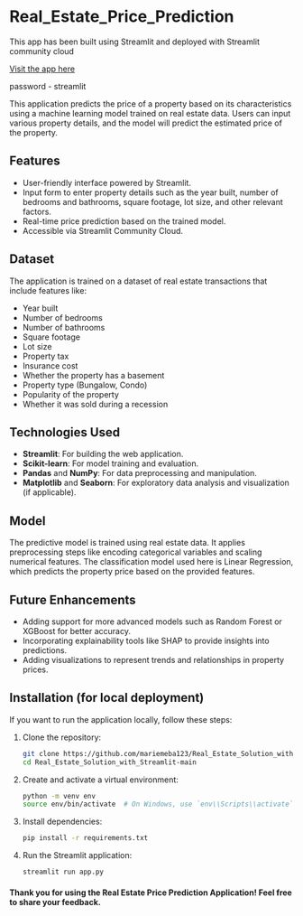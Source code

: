# Real_Estate_Price_Prediction
This app has been built using Streamlit and deployed with Streamlit community cloud

[Visit the app here](https://real-estate-price-prediction-application.streamlit.app/)

password - streamlit

This application predicts the price of a property based on its characteristics using a machine learning model trained on real estate data. Users can input various property details, and the model will predict the estimated price of the property.

## Features
- User-friendly interface powered by Streamlit.
- Input form to enter property details such as the year built, number of bedrooms and bathrooms, square footage, lot size, and other relevant factors.
- Real-time price prediction based on the trained model.
- Accessible via Streamlit Community Cloud.

## Dataset
The application is trained on a dataset of real estate transactions that include features like:
- Year built
- Number of bedrooms
- Number of bathrooms
- Square footage
- Lot size
- Property tax
- Insurance cost
- Whether the property has a basement
- Property type (Bungalow, Condo)
- Popularity of the property
- Whether it was sold during a recession

## Technologies Used
- **Streamlit**: For building the web application.
- **Scikit-learn**: For model training and evaluation.
- **Pandas** and **NumPy**: For data preprocessing and manipulation.
- **Matplotlib** and **Seaborn**: For exploratory data analysis and visualization (if applicable).

## Model
The predictive model is trained using real estate data. It applies preprocessing steps like encoding categorical variables and scaling numerical features. The classification model used here is Linear Regression, which predicts the property price based on the provided features.

## Future Enhancements
* Adding support for more advanced models such as Random Forest or XGBoost for better accuracy.
* Incorporating explainability tools like SHAP to provide insights into predictions.
* Adding visualizations to represent trends and relationships in property prices.

## Installation (for local deployment)
If you want to run the application locally, follow these steps:

1. Clone the repository:
   ```bash
   git clone https://github.com/mariemeba123/Real_Estate_Solution_with_Streamlit-main.git
   cd Real_Estate_Solution_with_Streamlit-main

2. Create and activate a virtual environment:
   ```bash
   python -m venv env
   source env/bin/activate  # On Windows, use `env\\Scripts\\activate`

3. Install dependencies:
   ```bash
   pip install -r requirements.txt

4. Run the Streamlit application:
   ```bash
   streamlit run app.py

#### Thank you for using the Real Estate Price Prediction Application! Feel free to share your feedback.
